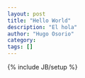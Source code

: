 ```yaml
---
layout: post
title: "Hello World"
description: "El hola"
author: "Hugo Osorio"
category: 
tags: []
---
```

{% include JB/setup %}
